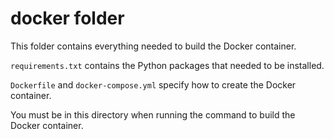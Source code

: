 # docker folder

This folder contains everything needed to build the Docker container.

`requirements.txt` contains the Python packages that needed to be installed.

`Dockerfile` and `docker-compose.yml` specify how to create the Docker container.

You must be in this directory when running the command to build the Docker container.